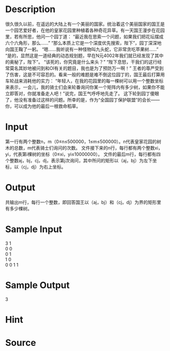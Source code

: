 
# Description

<div class="content">很久很久以前，在遥远的大陆上有一个美丽的国家。统治着这个美丽国家的国王是一个园艺爱好者，在他的皇家花园里种植着各种奇花异草。有一天国王漫步在花园里，若有所思，他问一个园丁道：
“最近我在思索一个问题，如果我们把花坛摆成六个六角形，那么……”
“那么本质上它是一个深度优先搜索，陛下”，园丁深深地向国王鞠了一躬。
“嗯……我听说有一种怪物叫九头蛇，它非常贪吃苹果树……”
“是的，显然这是一道经典的动态规划题，早在N元4002年我们就已经发现了其中的奥秘了，陛下”。
“该死的，你究竟是什么来头？”
“陛下息怒，干我们的这行经常莫名其妙地被问到和OI有关的题目，我也是为了预防万一啊！”
王者的尊严受到了伤害，这是不可容忍的。看来一般的难题是难不倒这位园丁的，国王最后打算用车轮战来消耗他的实力：
“年轻人，在我的花园里的每一棵树可以用一个整数坐标来表示，一会儿，我的骑士们会来轮番询问你某一个矩阵内有多少树，如果你不能立即答对，你就准备走人吧！”说完，国王气呼呼地先走了。
这下轮到园丁傻眼了，他没有准备过这样的问题。所幸的是，作为“全国园丁保护联盟”的会长——你，可以成为他的最后一根救命稻草。

</div>

# Input

<div class="content">第一行有两个整数n，m（0≤n≤500000，1≤m≤500000）。n代表皇家花园的树木的总数，m代表骑士们询问的次数。
文件接下来的n行，每行都有两个整数xi，yi，代表第i棵树的坐标（0≤xi，yi≤10000000）。
文件的最后m行，每行都有四个整数aj，bj，cj，dj，表示第j次询问，其中所问的矩形以（aj，bj）为左下坐标，以（cj，dj）为右上坐标。

</div>

# Output

<div class="content">共输出m行，每行一个整数，即回答国王以（aj，bj）和（cj，dj）为界的矩形里有多少棵树。
</div>

# Sample Input

<div class="content"><span class="sampledata">3 1<br/>
0 0 <br/>
0 1<br/>
1 0<br/>
0 0 1 1<br/>
</span></div>

# Sample Output

<div class="content"><span class="sampledata">3</span></div>

# Hint

<div class="content"><p></p></div>

# Source

<div class="content"><p><a href="problemset.php?search="></a></p></div>

